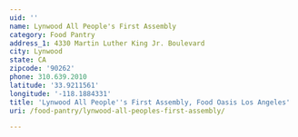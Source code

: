 ```yaml
---
uid: ''
name: Lynwood All People's First Assembly
category: Food Pantry
address_1: 4330 Martin Luther King Jr. Boulevard
city: Lynwood
state: CA
zipcode: '90262'
phone: 310.639.2010
latitude: '33.9211561'
longitude: '-118.1884331'
title: 'Lynwood All People''s First Assembly, Food Oasis Los Angeles'
uri: /food-pantry/lynwood-all-peoples-first-assembly/

---
```

